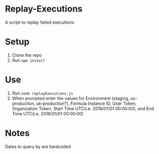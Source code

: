 # Replay-Executions
A script to replay failed executions

# Setup

1. Clone the repo
2. Run `npm install`


# Use
1. Run `node replayExecutions.js`
2. When prompted enter the values for Environment (staging, us-production, uk-production?), Formula Instance ID, User Token, Organization Token, Start Time UTC(i.e. 2018/01/01 00:00:00), and End Time UTC(i.e. 2018/01/01 00:00:00)

# Notes
Dates to query by are hardcoded
